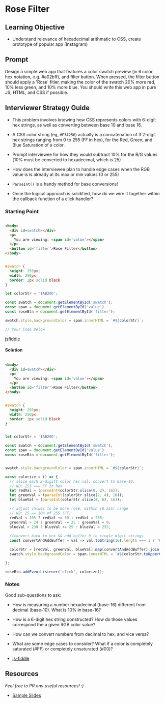 # Rose Filter

## Learning Objective
- Understand relevance of hexadecimal arithmatic to CSS, create 
prototype of popular app (Instagram)

## Prompt

Design a simple web app that features a color swatch preview (in 6 color hex notation, e.g. #a02bff), and filter button. When pressed, the filter button should apply a 'Rose' fitler, making the color of the swatch 20% more red, 10% less green, and 10% more blue. You should write this web app in pure JS, HTML, and CSS if possible. 


## Interviewer Strategy Guide

* This problem involves knowing how CSS represents colors with 6-digit hex strings, as well as converting between base 10 and base 16.

* A CSS color string (eg, `#F3A256`) actually is a concatenation of 3 2-digit hex strings ranging from 0 to 255 (FF in hex), for the Red, Green, and Blue Saturation of a color.

* Prompt interviewee for how they would subtract 10% for the B/G values (10% must be converted to hexadecimal, which is 25)


* How does the interviewee plan to handle edge cases when the RGB value is is already at its max or min values (0 or 255)

* `ParseInt()` is a handy method for base conversions!

* Once the logical approach is solidified, how do we wire it together within the callback function of a click handler?

### Starting Point
```html

<body>
  <div id=swatch></div>
  <p>
    You are viewing: <span id='value'></span>
  </p>
  <button id='filter'>Rose Filter</button>
</body>

```

```css

#swatch {
  height: 250px;
  width: 250px;
  border: 2px solid black
}

```

```javascript
let colorStr = '1AB20D';

const swatch = document.getElementById('swatch');
const span = document.getElementById('value')
const roseBtn = document.getElementById('filter');

swatch.style.backgroundColor = span.innerHTML = `#${colorStr}`;

// Your Code Below

```


[jsfiddle](https://jsfiddle.net/Lvkcbtq9/)

#### Solution

```html

<body>
  <div id=swatch></div>
  <p>
    You are viewing: <span id='value'></span>
  </p>
  <button id='filter'>Rose Filter</button>
</body>

```

```css

#swatch {
  height: 250px;
  width: 250px;
  border: 2px solid black
}

```

```javascript

let colorStr = '1AB20D';

const swatch = document.getElementById('swatch');
const span = document.getElementById('value')
const roseBtn = document.getElementById('filter');


swatch.style.backgroundColor = span.innerHTML = `#${colorStr}`;

const colorize = () => {
  // slice each 2-digift color hex val, convert to base-10;
  // NB: 255 === FF in hex
  let redVal = (parseInt(colorStr.slice(0, 2), 16));
  let greenVal = (parseInt(colorStr.slice(2, 4), 16));
  let blueVal = (parseInt(colorStr.slice(4, 6), 16));

  // adjust values to be more rose, within (0,255) range
  // NB: 25 == 10% of 255 (FF)
  redVal < 205 ? redVal += 50 : redVal = 255; 
  greenVal > 24 ? greenVal -= 25 : greenVal = 0;
  blueVal < 230 ? blueVal += 25 : blueVal = 255;
  
  //convert back to hex && add buffer 0 to single-digit strings
  const convertAndAddBuffer = val => val.toString(16).length === 1 ? '0' + val.toString(16) : val.toString(16);

  colorStr = [redVal, greenVal, blueVal].map(convertAndAddBuffer).join('');
  swatch.style.backgroundColor = span.innerHTML = `#${colorStr.toUpperCase()}`;

};

roseBtn.addEventListener('click', colorize));

```


### Notes

Good sub-questions to ask:

* How is measuring a number hexadecimal (base-16) different from decimal (base-10). What is 10% in base-16?

* How is a 6-digit hex string constructed? How do those values correspond the a given RGB color value?

* How can we convert numbers from decimal to hex, and vice versa?

* What are some edge cases to consider? What if a color is completely saturated (#FF) or completely unsaturated (#00)?

* [js-fiddle](https://jsfiddle.net/d1oescjn/)

## Resources
_Feel free to PR any useful resources! :)_

* [Sample Slides](https://docs.google.com/presentation/d/14UO36CnVCsVjcavyFn6JCsSTnuRT3NIdPW0XI9Ypm-c/edit#slide=id.g9d18be2464_0_91)
